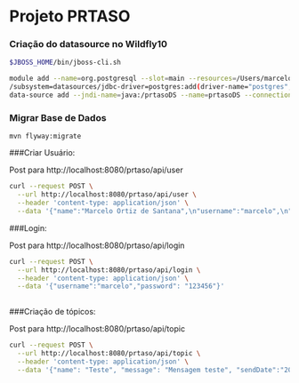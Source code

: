 # Projeto PRTASO

### Criação do datasource no Wildfly10

```sh
$JBOSS_HOME/bin/jboss-cli.sh

module add --name=org.postgresql --slot=main --resources=/Users/marcelo/.m2/repository/org/postgresql/postgresql/9.4.1211/postgresql-9.4.1211.jar --dependencies=javax.api,javax.transaction.api
/subsystem=datasources/jdbc-driver=postgres:add(driver-name="postgres",driver-module-name="org.postgresql",driver-class-name=org.postgresql.Driver)
data-source add --jndi-name=java:/prtasoDS --name=prtasoDS --connection-url=jdbc:postgresql://localhost:5432/prtaso --driver-name=postgres --user-name=postgres --password=123456
```

### Migrar Base de Dados

```
mvn flyway:migrate
```

###Criar Usuário:

Post para http://localhost:8080/prtaso/api/user

```sh
curl --request POST \
  --url http://localhost:8080/prtaso/api/user \
  --header 'content-type: application/json' \
  --data '{"name":"Marcelo Ortiz de Santana",\n"username":"marcelo",\n"password": "123456"}'

```

###Login:

Post para http://localhost:8080/prtaso/api/login

```sh
curl --request POST \
  --url http://localhost:8080/prtaso/api/login \
  --header 'content-type: application/json' \
  --data '{"username":"marcelo","password": "123456"}'  
  
```

###Criação de tópicos:

Post para http://localhost:8080/prtaso/api/topic

```sh
curl --request POST \
  --url http://localhost:8080/prtaso/api/topic \
  --header 'content-type: application/json' \
  --data '{"name": "Teste", "message": "Mensagem teste", "sendDate":"2007-12-03T10:15:30.00Z"}'  
```

